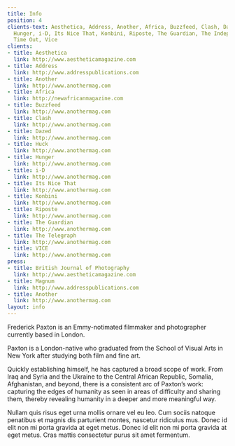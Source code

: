 ```yaml
---
title: Info
position: 4
clients-text: Aesthetica, Address, Another, Africa, Buzzfeed, Clash, Dazed, Huck,
  Hunger, i-D, Its Nice That, Konbini, Riposte, The Guardian, The Independent, Twin,
  Time Out, Vice
clients:
- title: Aesthetica
  link: http://www.aestheticamagazine.com
- title: Address
  link: http://www.addresspublications.com
- title: Another
  link: http://www.anothermag.com
- title: Africa
  link: http://newafricanmagazine.com
- title: Buzzfeed
  link: http://www.anothermag.com
- title: Clash
  link: http://www.anothermag.com
- title: Dazed
  link: http://www.anothermag.com
- title: Huck
  link: http://www.anothermag.com
- title: Hunger
  link: http://www.anothermag.com
- title: i-D
  link: http://www.anothermag.com
- title: Its Nice That
  link: http://www.anothermag.com
- title: Konbini
  link: http://www.anothermag.com
- title: Riposte
  link: http://www.anothermag.com
- title: The Guardian
  link: http://www.anothermag.com
- title: The Telegraph
  link: http://www.anothermag.com
- title: VICE
  link: http://www.anothermag.com
press:
- title: British Journal of Photography
  link: http://www.aestheticamagazine.com
- title: Magnum
  link: http://www.addresspublications.com
- title: Another
  link: http://www.anothermag.com
layout: info
---
```


Frederick Paxton is an Emmy-notimated filmmaker and photographer currently based in London.

Paxton is a London-native who graduated from the School of Visual Arts in New York after studying both film and fine art.

Quickly establishing himself, he has captured a broad scope of work. From Iraq and Syria and the Ukraine to the Central African Republic, Somalia, Afghanistan, and beyond, there is a consistent arc of Paxton’s work: capturing the edges of humanity as seen in areas of difficulty and sharing them, thereby revealing humanity in a deeper and more meaningful way.

Nullam quis risus eget urna mollis ornare vel eu leo. Cum sociis natoque penatibus et magnis dis parturient montes, nascetur ridiculus mus. Donec id elit non mi porta gravida at eget metus. Donec id elit non mi porta gravida at eget metus. Cras mattis consectetur purus sit amet fermentum.